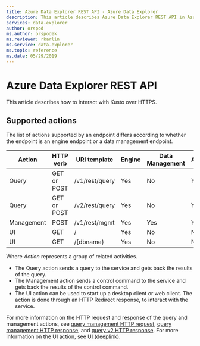 ```yaml
---
title: Azure Data Explorer REST API - Azure Data Explorer
description: This article describes Azure Data Explorer REST API in Azure Data Explorer.
services: data-explorer
author: orspod
ms.author: orspodek
ms.reviewer: rkarlin
ms.service: data-explorer
ms.topic: reference
ms.date: 05/29/2019
---
```

# Azure Data Explorer REST API

This article describes how to interact with Kusto over HTTPS.

## Supported actions

The list of actions supported by an endpoint differs according to whether the
endpoint is an engine endpoint or a data management endpoint.

|Action         |HTTP verb   |URI template           |Engine|Data Management|Authentication |
|---------------|------------|-----------------------|------|---------------|---------------|
|Query          |GET or POST |/v1/rest/query         |Yes   |No             |Yes            |
|Query          |GET or POST |/v2/rest/query         |Yes   |No             |Yes            |
|Management     |POST        |/v1/rest/mgmt          |Yes   |Yes            |Yes            |
|UI             |GET         |/                      |Yes   |No             |No             |
|UI             |GET         |/{dbname}              |Yes   |No             |No             |

Where *Action* represents a group of related activities.

* The Query action sends a query to the service and gets back the results of the query.
* The Management action sends a control command to the service and gets back
  the results of the control command.
* The UI action can be used to start up a desktop client or web client. The action is done through an HTTP Redirect response,
to interact with the service.

For more information on the HTTP request and response of the query and management actions, see [query management HTTP request](./request.md), [query management HTTP response](./response.md), and [query v2 HTTP response](./response2.md). 
For more information on the UI action, see [UI (deeplink)](./deeplink.md).

